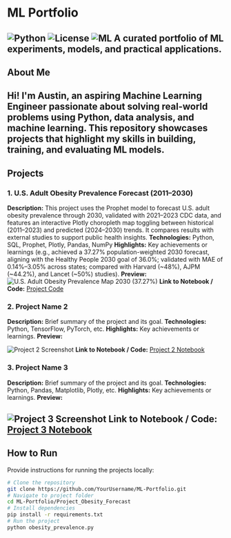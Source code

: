 # ML Portfolio
![Python](https://img.shields.io/badge/Python-3.11-blue) ![License](https://img.shields.io/badge/License-MIT-green) ![ML](https://img.shields.io/badge/Machine%20Learning-Portfolio-orange)
A curated portfolio of ML experiments, models, and practical applications.
---
## About Me
Hi! I'm Austin, an aspiring Machine Learning Engineer passionate about solving real-world problems using Python, data analysis, and machine learning. This repository showcases projects that highlight my skills in building, training, and evaluating ML models.
---
## Projects
### 1. **U.S. Adult Obesity Prevalence Forecast (2011–2030)**
**Description:** This project uses the Prophet model to forecast U.S. adult obesity prevalence through 2030, validated with 2021–2023 CDC data, and features an interactive Plotly choropleth map toggling between historical (2011–2023) and predicted (2024–2030) trends. It compares results with external studies to support public health insights.
**Technologies:** Python, SQL, Prophet, Plotly, Pandas, NumPy
**Highlights:** Key achievements or learnings (e.g., achieved a 37.27% population-weighted 2030 forecast, aligning with the Healthy People 2030 goal of 36.0%; validated with MAE of 0.14%–3.05% across states; compared with Harvard (~48%), AJPM (~44.2%), and Lancet (~50%) studies).
**Preview:**
![U.S. Adult Obesity Prevalence Map 2030 (37.27%)](https://github.com/austingrantml/Project_Obesity_Forecast/blob/main/map_screenshot.png)
**Link to Notebook / Code:** [Project Code](https://github.com/austingrantml/Project_Obesity_Forecast)
### 2. **Project Name 2**
**Description:** Brief summary of the project and its goal.
**Technologies:** Python, TensorFlow, PyTorch, etc.
**Highlights:** Key achievements or learnings.
**Preview:**

![Project 2 Screenshot](https://via.placeholder.com/600x300.png?text=Project+2+Screenshot)
**Link to Notebook / Code:** [Project 2 Notebook](link-to-your-notebook)
### 3. **Project Name 3**
**Description:** Brief summary of the project and its goal.
**Technologies:** Python, Pandas, Matplotlib, Plotly, etc.
**Highlights:** Key achievements or learnings.
**Preview:**

![Project 3 Screenshot](https://via.placeholder.com/600x300.png?text=Project+3+Screenshot)
**Link to Notebook / Code:** [Project 3 Notebook](link-to-your-notebook)
---
## How to Run
Provide instructions for running the projects locally:
```bash
# Clone the repository
git clone https://github.com/YourUsername/ML-Portfolio.git
# Navigate to project folder
cd ML-Portfolio/Project_Obesity_Forecast
# Install dependencies
pip install -r requirements.txt
# Run the project
python obesity_prevalence.py

